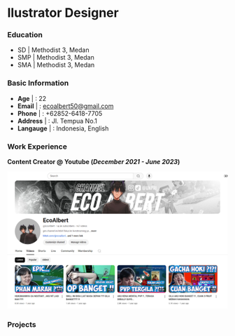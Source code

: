 # Ilustrator Designer

### Education
- SD  | Methodist 3, Medan
- SMP | Methodist 3, Medan
- SMA | Methodist 3, Medan

### Basic Information
- **Age** |      : 22
- **Email** |    : ecoalbert50@gmail.com
- **Phone** |    : +62852-6418-7705
- **Address** |  : Jl. Tempua No.1
- **Langauge** | : Indonesia, English

### Work Experience
**Content Creator @ Youtube (_December 2021 - June 2023_)**

![Image](/assets/img/Youtube.png)

### Projects
